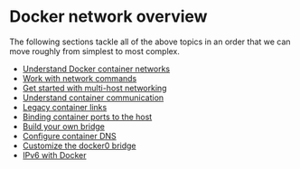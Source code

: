 <!--[metadata]>
+++
title = "Network configuration"
description = "Docker networking"
keywords = ["network, networking, bridge, docker,  documentation"]
[menu.main]
identifier="smn_networking"
parent= "mn_use_docker"
weight=7
+++
<![end-metadata]-->

# Docker network overview

The following sections tackle all of the above topics in an order that we can move roughly from simplest to most complex.

- [Understand Docker container networks](dockernetworks.md)
- [Work with network commands](work-with-networks.md)
- [Get started with multi-host networking](get-started-overlay.md)
- [Understand container communication](container-communication.md)
- [Legacy container links](dockerlinks.md)
- [Binding container ports to the host](binding.md)
- [Build your own bridge](build-bridges.md)
- [Configure container DNS](configure-dns.md)
- [Customize the docker0 bridge](custom-docker0.md)  
- [IPv6 with Docker](ipv6.md)  
